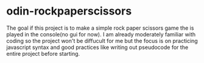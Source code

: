 # odin-rockpaperscissors

The goal if this project is to make a simple rock paper scissors game the is played in the console(no gui for now). I am already moderately familiar with coding so the project won't be diffucult for me but the focus is on practicing javascript syntax and good practices like writing out pseudocode for the entire project before starting.
